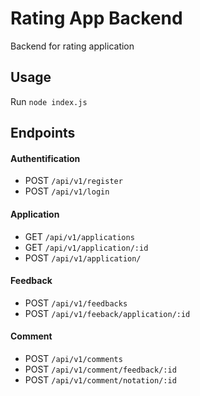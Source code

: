 # Rating App Backend

Backend for rating application

## Usage

Run `node index.js` 

## Endpoints

#### Authentification

* POST `/api/v1/register`
* POST `/api/v1/login`


#### Application

* GET `/api/v1/applications`
* GET `/api/v1/application/:id`
* POST `/api/v1/application/`


#### Feedback

* POST `/api/v1/feedbacks`
* POST `/api/v1/feeback/application/:id`


#### Comment

* POST `/api/v1/comments`
* POST `/api/v1/comment/feedback/:id`
* POST `/api/v1/comment/notation/:id`